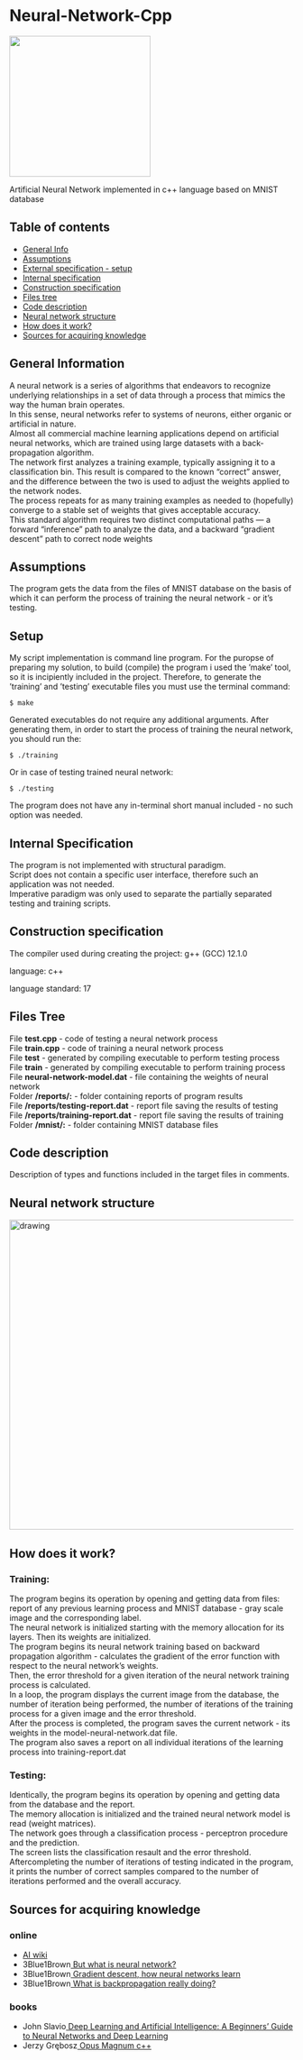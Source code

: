 # Neural-Network-Cpp
<img src="https://user-images.githubusercontent.com/40866831/195354581-f362cf20-3ca6-4dd4-891d-fb618ab4c56c.png" width="250"/>

Artificial Neural Network implemented in c++ language based on MNIST database

## Table of contents
* [General Info](#general-information)
* [Assumptions](#assumptions)
* [External specification - setup](#setup)
* [Internal specification](#internal-specification)
* [Construction specification](#construction-specification)
* [Files tree](#files-tree)
* [Code description](#code-description)
* [Neural network structure](#neural-network-structure)
* [How does it work?](#how-does-it-work)
* [Sources for acquiring knowledge](#sources-for-acquiring-knowledge)

## General Information 

A neural network is a series of algorithms that endeavors to recognize underlying relationships in a set of data through a process that mimics the way
the human brain operates.<br>
In this sense, neural networks refer to systems of
neurons, either organic or artificial in nature.<br>
Almost all commercial machine learning applications depend on artificial neural networks, which are trained using large datasets with a back-propagation
algorithm. <br>
The network first analyzes a training example, typically assigning
it to a classification bin. This result is compared to the known “correct” answer, and the difference between the two is used to adjust the weights applied to the network nodes.<br>
The process repeats for as many training examples as needed to (hopefully)
converge to a stable set of weights that gives acceptable accuracy. <br>
This standard algorithm requires two distinct computational paths — a forward
“inference” path to analyze the data, and a backward “gradient descent” path
to correct node weights

## Assumptions
The program gets the data from the files of MNIST database on the basis
of which it can perform the process of training the neural network - or it’s
testing.

## Setup 
My script implementation is command line program. For the puropse of preparing my solution, to build (compile) the program i used the ’make’ tool,
so it is incipiently included in the project.
Therefore, to generate the ’training’ and ’testing’ executable files you must
use the terminal command:

`$ make`

Generated executables do not require any additional arguments.
After generating them, in order to start the process of training the neural
network, you should run the:

`$ ./training`

Or in case of testing trained neural network:

`$ ./testing`

The program does not have any in-terminal short manual included - no such
option was needed.

## Internal Specification 

The program is not implemented with structural paradigm. <br>
Script does not contain a specific user interface, therefore such an application was not needed.<br>
Imperative paradigm was only used to separate the partially separated testing and training scripts.

##  Construction specification

The compiler used during creating the project: g++ (GCC) 12.1.0

language: c++

language standard: 17

## Files Tree

File <b>test.cpp</b> - code of testing a neural network process<br>
File <b>train.cpp</b> - code of training a neural network process<br>
File <b>test</b> - generated by compiling executable to perform testing process<br>
File <b>train</b> - generated by compiling executable to perform training process<br>
File <b>neural-network-model.dat</b> - file containing the weights of neural network<br>
Folder <b>/reports/:</b> - folder containing reports of program results<br>
File <b>/reports/testing-report.dat</b> - report file saving the results of testing<br>
File <b>/reports/training-report.dat</b> - report file saving the results of training<br>
Folder <b>/mnist/:</b> - folder containing MNIST database files

## Code description

Description of types and functions included in the target files in comments.

##  Neural network structure
<img src="https://user-images.githubusercontent.com/40866831/195360662-82c6a22e-8d37-41f6-856b-3747a41a20f8.jpg" alt="drawing" width="550"/>

## How does it work?

### Training:
The program begins its operation by opening and getting data from files:
report of any previous learning process and MNIST database - gray scale
image and the corresponding label.<br> The neural network is initialized starting
with the memory allocation for its layers. Then its weights are initialized.<br>
The program begins its neural network training based on backward propagation algorithm - calculates the gradient of the error function with respect to
the neural network’s weights.<br> Then, the error threshold for a given iteration
of the neural network training process is calculated.<br>In a loop, the program
displays the current image from the database, the number of iteration being
performed, the number of iterations of the training process for a given image
and the error threshold.<br> After the process is completed, the program saves
the current network - its weights in the model-neural-network.dat file.<br>
The program also saves a report on all individual iterations of the learning
process into training-report.dat

### Testing:
Identically, the program begins its operation by opening and getting data
from the database and the report.<br> The memory allocation is initialized and
the trained neural network model is read (weight matrices).<br> The network
goes through a classification process - perceptron procedure and the prediction.<br> The screen lists the classification resault and the error threshold.<br> Aftercompleting the number of iterations of testing indicated in the program, it
prints the number of correct samples compared to the number of iterations
performed and the overall accuracy.

## Sources for acquiring knowledge

### online
* [AI wiki](https://wiki.pathmind.com/neural-network)
* 3Blue1Brown[ But what is neural network?](https://www.youtube.com/watch?v=aircAruvnKk)
* 3Blue1Brown[ Gradient descent, how neural networks learn](https://www.youtube.com/watch?v=IHZwWFHWa-w)
* 3Blue1Brown[ What is backpropagation really doing?](https://www.youtube.com/watch?v=Ilg3gGewQ5U)
### books
* John Slavio[ Deep Learning and Artificial Intelligence: A Beginners’ Guide to Neural Networks and Deep Learning](https://www.amazon.com/Deep-Learning-Artificial-Intelligence-Beginners/dp/B07D4QZ6GC/ref=sr_1_2?crid=1XVOFGYWP3REL&keywords=Neural+Network%2C+John+Slavio&qid=1665583999&qu=eyJxc2MiOiIwLjQ5IiwicXNhIjoiMC4wMCIsInFzcCI6IjAuMDAifQ%3D%3D&sprefix=neural+network%2C+john+slavio%2Caps%2C265&sr=8-2)
* Jerzy Grębosz[ Opus Magnum c++](https://www.amazon.com/Opus-magnum-Misja-nadprzestrzen-17/dp/8328365871/ref=sr_1_1?crid=1MRC8Q55HCDBQ&keywords=opus+magnum+jerzy+gr%C4%99bosz&qid=1665584175&qu=eyJxc2MiOiIwLjc5IiwicXNhIjoiMC4wMCIsInFzcCI6IjAuMDAifQ%3D%3D&sprefix=opus+magnum+jerzy+gr%C4%99bos%2Caps%2C207&sr=8-1)
